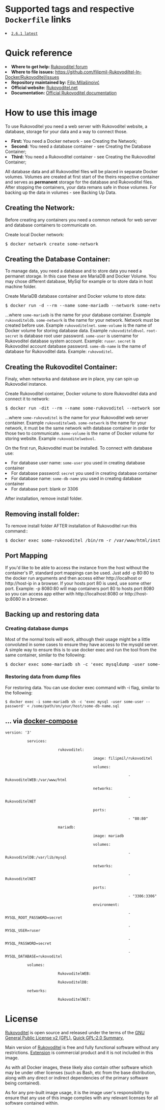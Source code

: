 <h1>Supported tags and respective <code>Dockerfile</code> links</h1>
<li><a href="https://github.com/filipmil-Rukovodiltel-In-Docker/Rukovoditel/blob/master/Dockerfile"><code>2.6.1 latest</code></a></li>
<h1>Quick reference</h1>
<li><b>Where to get help: </b><a href="https://forum.rukovoditel.net">Rukovoditel forum</a></li>
<li><b>Where to file issues: </b><a href="https://github.com/filipmil-Rukovodiltel-In-Docker/Rukovoditel/issues">https://github.com/filipmil-Rukovodiltel-In-Docker/Rukovoditel/issues</a></li>
<li><b>Repository maintained by: </b><a href="https://github.com/filipmil-Rukovodiltel-In-Docker/Rukovoditel">Filip Milašinoivć</a></li>
<li><b>Official website: </b><a href="https://www.rukovoditel.net/">Rukovoditel.net</a></li>
<li><b>Documentation: </b><a href="https://docs.rukovoditel.net/">Official Rukovoditel documentation</a></li>
<h1>How to use this image</h1>
<p>To use Rukovoditel you need a web server with Rukovoditel website, a database, storage for your data and a way to connect those.</p>
<li><b>First: </b>You need a Docker network - see Creating the Network;</a>
<li><b>Second: </b>You need a database container - see Creating the Database Container;</a>
<li><b>Third: </b>You need a Rukovoditel container - see Creating the Rukovoditel Container;</a>
<p>All database data and all Rukovoditel files will be placed in separate Docker volumes. Volumes are created at first start of the theirs respective container and serves as <b>permanent</b> storage for the database and Rukovoditel files. After stopping the containers, your data remans safe in those volumes. For backing up the data in volumes - see Backing Up Data.</p>
<h2>Creating the Network:</h2>
<p>Before creating any containers you need a common netwok for web server and database containers to communicate on.</p>
<p>Create local Docker network:</p>
<div class="highlight highlight-text-shell-session"><pre>$ docker network create some-network</pre></div>
<h2>Creating the Database Container:</h2>
<p>To manage data, you need a database and to store data you need a permanet storage. In this case these are MariaDB and Docker Volume. You may chose different database, MySql for example or to store data in host machine folder.</p>
<p>Create MariaDB database container and Docker volume to store data:</p>
<div class="highlight highlight-text-shell-session"><pre>$ docker run -d --rm --name some-mariadb --network some-netvork --mount 'type=volume,source=some-volume,destination=/var/lib/mysql' -e MYSQL_ROOT_PASSWORD=root-secret -e MYSQL_USER=some-user -e MYSQL_PASSWORD=secret -e MYSQL_DATABASE=some-db-name mariadb</pre></div>
<p>...where <code>some-mariadb</code> is the name for your database container. Example <code>rukovoditeldb</code>. <code>some-network</code> is the name for your network. Network must be created before use. Example <code>rukovoditelnet</code>. <code>some-volume</code> is the name of Docker volume for storing database data. Example <code>rukovoditeldbvol</code>. <code>root-secret</code> is database root user password. <code>some-user</code> is username for Rukovoditel database system account. Example: <code>ruser</code>. <code>secret</code> is Rukovoditel account database password. <code>some-db-name</code> is the name of database for Rukovoditel data. Example: <code>rukovoditel</code>.</p>
<h2>Creating the Rukovoditel Container:</h2>
<p>Finaly, when networka and database are in place, yoy can spin up Rukovodiel instance.</p>
<p>Create Rukovoditel container, Docker volume to store Rukovoditel data and connect it to network:</p>
<div class="highlight highlight-text-shell-session"><pre>$ docker run -dit --rm --name some-rukovoditel --network some-network --mount 'type=volume,source=some-volume,destination=/var/www/html' -p 80:80 filipmil/rukovoditel</pre></div>
<p>...where <code>some-rukovoditel</code> is the name for your Rukovoditel web server container. Example <code>rukovoditelweb</code>. <code>some-network</code> is the name for your network, it must be the same network with database container in order for those two to communicate. <code>some-volume</code> is the name of Docker volume for storing website. Example <code>rukovoditelwebvol</code>.</p>
<p>On the first run, Rukovoditel must be installed. To connect with database use:
<li>For database user name: <code>some-user</code> you used in creating database container</li>
<li>For database password: <code>secret</code> you used in creating database container</li>
<li>For database name: <code>some-db-name</code> you used in creating database container</li>
<li>For database port: blank or 3306</li></p>
<p>After installation, remove install folder.</p>
<h2>Removing install folder:</h2>
<p>To remove install folder AFTER installation of Rukovoditel run this command::</p>
<div class="highlight highlight-text-shell-session"><pre>$ docker exec some-rukovoditel /bin/rm -r /var/www/html/install</pre></div>
<h2>Port Mapping</h2>
<p>If you'd like to be able to access the instance from the host without the container's IP, standard port mappings can be used. Just add -p 80:80 to the docker run arguments and then access either http://localhost or http://host-ip in a browser. If your hosts port 80 is used, use some other port. 
Example: -p 8080:80 will map containers port 80 to hosts port 8080 so you can access app either with http://localhost:8080 or http://host-ip:8080 in a browser.</p>
<h2>Backing up and restoring data</h2>
<h3>Creating database dumps</h3>
<p>Most of the normal tools will work, although their usage might be a little convoluted in some cases to ensure they have access to the mysqld server. A simple way to ensure this is to use docker exec and run the tool from the same container, similar to the following:</p>
<div class="highlight highlight-text-shell-session"><pre>$ docker exec some-mariadb sh -c 'exec mysqldump -user some-user --password --lock-tables --databases some-db-name' > /some/path/on/your/host/some-db-name.sql</pre>
<h3>Restoring data from dump files</h3>
<p>For restoring data. You can use docker exec command with -i flag, similar to the following:</p>
<code>$ docker exec -i some-mariadb sh -c 'exec mysql -user some-user --password' < /some/path/on/your/host/some-db-name.sql</code>
<h2>... via <a href="https://github.com/docker/compose">docker-compose</a></h2>
<code>version: '3'<br>
&#9;  services:</br>
&#9;&#9;        rukovoditel:</br>
&#9;&#9;&#9;                image: filipmil/rukovoditel</br>
&#9;&#9;&#9;                volumes: </br>
&#9;&#9;&#9;&#9;                        - RukovoditelWEB:/var/www/html</br>
&#9;&#9;&#9;                networks: </br>
&#9;&#9;&#9;&#9;                        - RukovoditelNET </br>
&#9;&#9;&#9;                ports:</br>
&#9;&#9;&#9;&#9;                        - "80:80"</br>
&#9;&#9;        mariadb:</br>
&#9;&#9;&#9;                image: mariadb</br>
&#9;&#9;&#9;                volumes:</br>
&#9;&#9;&#9;&#9;                        - RukovoditelDB:/var/lib/mysql</br>
&#9;&#9;&#9;                networks:</br>
&#9;&#9;&#9;&#9;                        - RukovoditelNET</br>
&#9;&#9;&#9;                ports:</br>
&#9;&#9;&#9;&#9;                        - "3306:3306"</br>
&#9;&#9;&#9;                environment:</br>
&#9;&#9;&#9;&#9;                        - MYSQL_ROOT_PASSWORD=secret</br>
&#9;&#9;&#9;&#9;                        - MYSQL_USER=ruser</br>
&#9;&#9;&#9;&#9;                        - MYSQL_PASSWORD=secret</br>
&#9;&#9;&#9;&#9;                        - MYSQL_DATABASE=rukovoditel</br>
&#9;  volumes:</br>
&#9;&#9;        RukovoditelWEB:</br>
&#9;&#9;        RukovoditelDB:</br>
&#9;  networks:</br>
&#9;&#9;        RukovoditelNET:</code></br>
<h1>License</h1>
<p><a href="https://www.rukovoditel.net/download.php">Rukovoditel</a> is open source and released under the terms of the <a href="https://www.gnu.org/licenses/old-licenses/gpl-2.0.html"> GNU General Public License v2 (GPL).</a> <a href="https://tldrlegal.com/license/gnu-general-public-license-v2">Quick GPL-2.0 Summary.</a></p>
<p>Main version of <a href="https://www.rukovoditel.net/download.php">Rukovoditel</a>  is free and  fully functional software without any restrictions. <a href="https://www.rukovoditel.net/extension.php">Extension</a>  is commercial product and it is not included in this image.</p>
<p>As with all Docker images, these likely also contain other software which may be under other licenses (such as Bash, etc from the base distribution, along with any direct or indirect dependencies of the primary software being contained).</p>
<p>As for any pre-built image usage, it is the image user's responsibility to ensure that any use of this image complies with any relevant licenses for all software contained within.</p>
